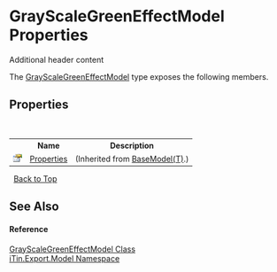 # GrayScaleGreenEffectModel Properties
Additional header content 

The <a href="ebcc8caf-2244-280a-a886-c3a78ddbb8bb">GrayScaleGreenEffectModel</a> type exposes the following members.


## Properties
&nbsp;<table><tr><th></th><th>Name</th><th>Description</th></tr><tr><td>![Public property](media/pubproperty.gif "Public property")</td><td><a href="7e88785e-5670-4515-defa-d3f60ae16111">Properties</a></td><td> (Inherited from <a href="6632f561-4175-f1f2-939c-ac8b10159529">BaseModel(T)</a>.)</td></tr></table>&nbsp;
<a href="#grayscalegreeneffectmodel-properties">Back to Top</a>

## See Also


#### Reference
<a href="ebcc8caf-2244-280a-a886-c3a78ddbb8bb">GrayScaleGreenEffectModel Class</a><br /><a href="ef57ffcc-e95e-b212-5a46-9aa6f5a3511f">iTin.Export.Model Namespace</a><br />